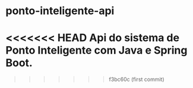 # ponto-inteligente-api
<<<<<<< HEAD
Api do sistema de Ponto Inteligente com Java e Spring Boot.
=======
>>>>>>> f3bc60c (first commit)
